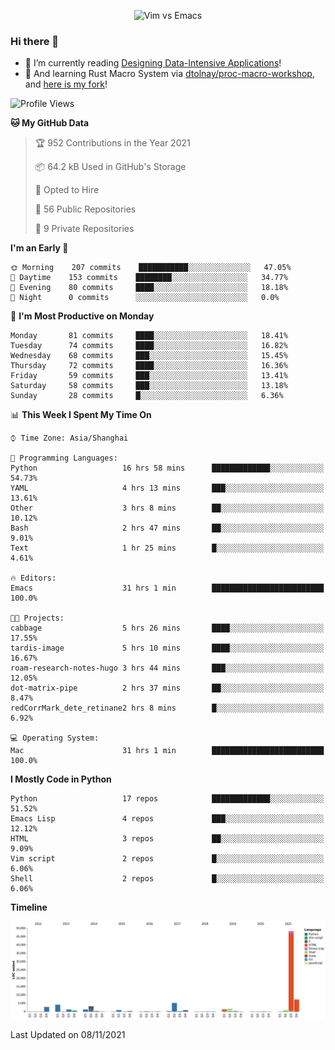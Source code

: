 <p align="center">
    <img src="https://gist.githubusercontent.com/coldnight/e696baffb094e71c96cb302118878eae/raw/40ea5053a6f66cc65f90f437e4173497da225958/banner.gif" alt="Vim vs Emacs" />
</p>

### Hi there 👋

- 📖 I’m currently reading [Designing Data-Intensive Applications](https://www.oreilly.com/library/view/designing-data-intensive-applications/9781491903063/)!
- 🌱 And learning Rust Macro System via [dtolnay/proc-macro-workshop](https://github.com/dtolnay/proc-macro-workshop), and [here is my fork](https://github.com/coldnight/proc-macro-workshop)!

<!--START_SECTION:waka-->
![Profile Views](http://img.shields.io/badge/Profile%20Views-2-blue)

**🐱 My GitHub Data** 

> 🏆 952 Contributions in the Year 2021
 > 
> 📦 64.2 kB Used in GitHub's Storage 
 > 
> 💼 Opted to Hire
 > 
> 📜 56 Public Repositories 
 > 
> 🔑 9 Private Repositories  
 > 
**I'm an Early 🐤** 

```text
🌞 Morning    207 commits    ███████████░░░░░░░░░░░░░░   47.05% 
🌆 Daytime    153 commits    ████████░░░░░░░░░░░░░░░░░   34.77% 
🌃 Evening    80 commits     ████░░░░░░░░░░░░░░░░░░░░░   18.18% 
🌙 Night      0 commits      ░░░░░░░░░░░░░░░░░░░░░░░░░   0.0%

```
📅 **I'm Most Productive on Monday** 

```text
Monday       81 commits     ████░░░░░░░░░░░░░░░░░░░░░   18.41% 
Tuesday      74 commits     ████░░░░░░░░░░░░░░░░░░░░░   16.82% 
Wednesday    68 commits     ███░░░░░░░░░░░░░░░░░░░░░░   15.45% 
Thursday     72 commits     ████░░░░░░░░░░░░░░░░░░░░░   16.36% 
Friday       59 commits     ███░░░░░░░░░░░░░░░░░░░░░░   13.41% 
Saturday     58 commits     ███░░░░░░░░░░░░░░░░░░░░░░   13.18% 
Sunday       28 commits     █░░░░░░░░░░░░░░░░░░░░░░░░   6.36%

```


📊 **This Week I Spent My Time On** 

```text
⌚︎ Time Zone: Asia/Shanghai

💬 Programming Languages: 
Python                   16 hrs 58 mins      █████████████░░░░░░░░░░░░   54.73% 
YAML                     4 hrs 13 mins       ███░░░░░░░░░░░░░░░░░░░░░░   13.61% 
Other                    3 hrs 8 mins        ██░░░░░░░░░░░░░░░░░░░░░░░   10.12% 
Bash                     2 hrs 47 mins       ██░░░░░░░░░░░░░░░░░░░░░░░   9.01% 
Text                     1 hr 25 mins        █░░░░░░░░░░░░░░░░░░░░░░░░   4.61%

🔥 Editors: 
Emacs                    31 hrs 1 min        █████████████████████████   100.0%

🐱‍💻 Projects: 
cabbage                  5 hrs 26 mins       ████░░░░░░░░░░░░░░░░░░░░░   17.55% 
tardis-image             5 hrs 10 mins       ████░░░░░░░░░░░░░░░░░░░░░   16.67% 
roam-research-notes-hugo 3 hrs 44 mins       ███░░░░░░░░░░░░░░░░░░░░░░   12.05% 
dot-matrix-pipe          2 hrs 37 mins       ██░░░░░░░░░░░░░░░░░░░░░░░   8.47% 
redCorrMark_dete_retinane2 hrs 8 mins        █░░░░░░░░░░░░░░░░░░░░░░░░   6.92%

💻 Operating System: 
Mac                      31 hrs 1 min        █████████████████████████   100.0%

```

**I Mostly Code in Python** 

```text
Python                   17 repos            █████████████░░░░░░░░░░░░   51.52% 
Emacs Lisp               4 repos             ███░░░░░░░░░░░░░░░░░░░░░░   12.12% 
HTML                     3 repos             ██░░░░░░░░░░░░░░░░░░░░░░░   9.09% 
Vim script               2 repos             █░░░░░░░░░░░░░░░░░░░░░░░░   6.06% 
Shell                    2 repos             █░░░░░░░░░░░░░░░░░░░░░░░░   6.06%

```


**Timeline**

![Chart not found](https://raw.githubusercontent.com/coldnight/coldnight/master/charts/bar_graph.png) 


 Last Updated on 08/11/2021
<!--END_SECTION:waka-->
